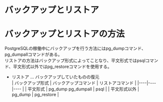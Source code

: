 # バックアップとリストア
# バックアップとリストアの方法
PostgreSQLの稼働中にバックアップを行う方法にはpg_dumpコマンド、pg_dumpallコマンドがある。  
リストアの方法はバックアップ形式によってことなり、平文形式ではpsqlコマンド、平文形式以外ではpg_restoreコマンドを使用する。  
* リストア ... バックアップしていたものの復元  
| バックアップ形式 | バックアップコマンド | リストアコマンド |
|----|----|---- |
| 平文形式 | pg_dump pg_dumpall | psql |
| 平文形式以外 | pg_dump | pg_restore | 